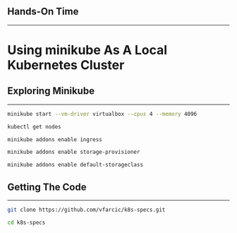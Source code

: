 ## Hands-On Time

---

# Using minikube As A Local Kubernetes Cluster


## Exploring Minikube

---

```bash
minikube start --vm-driver virtualbox --cpus 4 --memory 4096

kubectl get nodes

minikube addons enable ingress

minikube addons enable storage-provisioner

minikube addons enable default-storageclass
```


## Getting The Code

---

```bash
git clone https://github.com/vfarcic/k8s-specs.git

cd k8s-specs
```